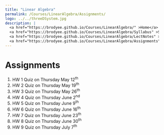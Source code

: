 ```yaml
---
title: "Linear Algebra"
permalink: /Courses/LinearAlgebra/Assignments/
logo: ../../threeDSystem.jpg
description: |
  <a href="https://brodyee.github.io/Courses/LinearAlgebra/" >Home</a> <br />
  <a href="https://brodyee.github.io/Courses/LinearAlgebra/Syllabus" >Syllabus</a> <br />
  <a href="https://brodyee.github.io/Courses/LinearAlgebra/LectNotes" >Lecture Notes</a> <br />
  <a href="https://brodyee.github.io/Courses/LinearAlgebra/Assignments" >Assignments</a>
---
```


# Assignments

1. HW 1 Quiz on Thursday May 12<sup>th</sup>
2. HW 2 Quiz on Thursday May 19<sup>th</sup>
3. HW 3 Quiz on Thursday May 26<sup>th</sup>
4. HW 4 Quiz on Thursday June 2<sup>nd</sup>
5. HW 5 Quiz on Thursday June 9<sup>th</sup>
6. HW 6 Quiz on Thursday June 16<sup>th</sup>
7. HW 7 Quiz on Thursday June 23<sup>th</sup>
8. HW 8 Quiz on Thursday June 30<sup>th</sup>
9. HW 9 Quiz on Thursday July 7<sup>th</sup>
